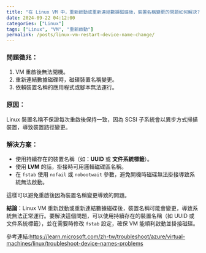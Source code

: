 ```yaml
---
title: "在 Linux VM 中，重新啟動或重新連結數據磁碟後，裝置名稱變更的問題如何解決?"
date: 2024-09-22 04:12:00
categories: ["Linux"]
tags: ["Linux", "VM", "重新啟動"]
permalink: /posts/linux-vm-restart-device-name-change/
---
```

### 問題徵兆：

1. VM 重啟後無法開機。
2. 重新連結數據磁碟時，磁碟裝置名稱變更。
3. 依賴裝置名稱的應用程式或腳本無法運行。

### 原因：

Linux 裝置名稱不保證每次重啟後保持一致，因為 SCSI 子系統會以異步方式掃描裝置，導致裝置路徑變更。

### 解決方案：

* 使用持續存在的裝置名稱（如：**UUID** 或 **文件系統標籤**）。
* 使用 **LVM** 的話，掛接時可用邏輯磁碟區名稱。
* 在 `fstab` 使用 `nofail` 或 `nobootwait` 參數，避免開機時磁碟無法掛接導致系統無法啟動。

這樣可以避免重啟後因為裝置名稱變更導致的問題。

**結論**：Linux VM 重新啟動或重新連結數據磁碟後，裝置名稱可能會變更，導致系統無法正常運行。要解決這個問題，可以使用持續存在的裝置名稱（如 UUID 或文件系統標籤），並在需要時修改 `fstab` 設定，確保 VM 能順利啟動並掛接磁碟。

參考連結:https://learn.microsoft.com/zh-tw/troubleshoot/azure/virtual-machines/linux/troubleshoot-device-names-problems